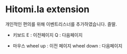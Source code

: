 # Hitomi.la extension

개인적인 편의를 위해 이벤트리스너를 추가하였습니다. 즐딸.

- 키보드
E : 이전페이지
Q : 다음페이지

- 마우스
wheel up : 이전 페이지
wheel down : 다음페이지